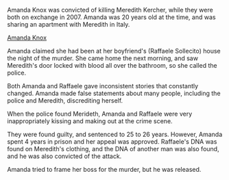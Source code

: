 Amanda Knox was convicted of killing Meredith Kercher, while they were both on exchange in 2007. Amanda  was 20 years old at the time, and was sharing an apartment with Meredith in Italy.

[Amanda Knox](https://en.wikipedia.org/wiki/Amanda_Knox)

Amanda claimed she had been at her boyfriend's (Raffaele Sollecito) house the night of the murder. She came home the next morning, and saw Meredith's door locked with blood all over the bathroom, so she called the police.

Both Amanda and Raffaele gave inconsistent stories that constantly changed. Amanda made false statements about many people, including the police and Meredith, discrediting herself.

When the police found Merideth, Amanda and Raffaele were very inappropriately kissing and making out at the crime scene.

They were found guilty, and sentenced to 25 to 26 years. However, Amanda spent 4 years in prison and her appeal was approved. Raffaele's DNA was found on Meredith's clothing, and the DNA of another man was also found, and he was also convicted of the attack.

Amanda tried to frame her boss for the murder, but he was released.